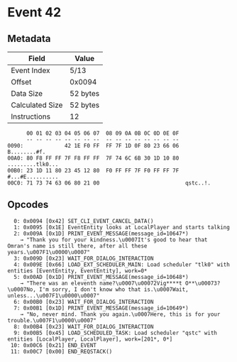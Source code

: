 # Event 42

## Metadata

| Field           | Value    |
|-----------------|----------|
| Event Index     | 5/13     |
| Offset          | 0x0094   |
| Data Size       | 52 bytes |
| Calculated Size | 52 bytes |
| Instructions    | 12       |

```
      00 01 02 03 04 05 06 07  08 09 0A 0B 0C 0D 0E 0F
      -- -- -- -- -- -- -- --  -- -- -- -- -- -- -- --
0090:             42 1E F0 FF  FF 7F 1D 0F 80 23 66 06      B........#f.
00A0: 80 F8 FF FF 7F F8 FF FF  7F 74 6C 6B 30 1D 10 80  .........tlk0...
00B0: 23 1D 11 80 23 45 12 80  F0 FF FF 7F F0 FF FF 7F  #...#E..........
00C0: 71 73 74 63 06 80 21 00                           qstc..!.        
```

## Opcodes

```
  0: 0x0094 [0x42] SET_CLI_EVENT_CANCEL_DATA()
  1: 0x0095 [0x1E] EventEntity looks at LocalPlayer and starts talking
  2: 0x009A [0x1D] PRINT_EVENT_MESSAGE(message_id=10647*)
    → "Thank you for your kindness.\u0007It's good to hear that Omran's name is still there, after all these years.\u007F1\u0000\u0007"
  3: 0x009D [0x23] WAIT_FOR_DIALOG_INTERACTION
  4: 0x009E [0x66] LOAD_EXT_SCHEDULER_MAIN: Load scheduler "tlk0" with entities [EventEntity, EventEntity], work=0*
  5: 0x00AD [0x1D] PRINT_EVENT_MESSAGE(message_id=10648*)
    → "There was an eleventh name?\u0007\u00072Vig****t O**\u00073?\u0007No, I'm sorry, I don't know who that is.\u0007Wait, unless...\u007F1\u0000\u0007"
  6: 0x00B0 [0x23] WAIT_FOR_DIALOG_INTERACTION
  7: 0x00B1 [0x1D] PRINT_EVENT_MESSAGE(message_id=10649*)
    → "No, never mind. Thank you again.\u0007Here, this is for your trouble.\u007F1\u0000\u0007"
  8: 0x00B4 [0x23] WAIT_FOR_DIALOG_INTERACTION
  9: 0x00B5 [0x45] LOAD_SCHEDULED_TASK: Load scheduler "qstc" with entities [LocalPlayer, LocalPlayer], work=[201*, 0*]
 10: 0x00C6 [0x21] END_EVENT
 11: 0x00C7 [0x00] END_REQSTACK()
```
